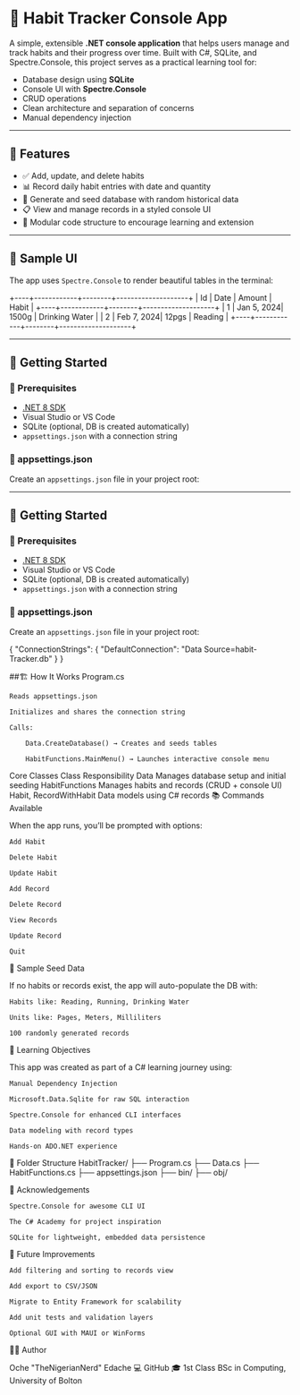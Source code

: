# 🧠 Habit Tracker Console App

A simple, extensible **.NET console application** that helps users manage and track habits and their progress over time. Built with C#, SQLite, and Spectre.Console, this project serves as a practical learning tool for:

- Database design using **SQLite**
- Console UI with **Spectre.Console**
- CRUD operations
- Clean architecture and separation of concerns
- Manual dependency injection

---

## 📁 Features

- ✅ Add, update, and delete habits
- 📊 Record daily habit entries with date and quantity
- 📆 Generate and seed database with random historical data
- 📋 View and manage records in a styled console UI
- 🧪 Modular code structure to encourage learning and extension

---

## 📸 Sample UI

The app uses `Spectre.Console` to render beautiful tables in the terminal:


+----+------------+--------+--------------------+
| Id | Date | Amount | Habit |
+----+------------+--------+--------------------+
| 1 | Jan 5, 2024| 1500g | Drinking Water |
| 2 | Feb 7, 2024| 12pgs | Reading |
+----+------------+--------+--------------------+


---

## 🚀 Getting Started

### 🧰 Prerequisites

- [.NET 8 SDK](https://dotnet.microsoft.com/en-us/download)
- Visual Studio or VS Code
- SQLite (optional, DB is created automatically)
- `appsettings.json` with a connection string

### 🔧 appsettings.json

Create an `appsettings.json` file in your project root:


---

## 🚀 Getting Started

### 🧰 Prerequisites

- [.NET 8 SDK](https://dotnet.microsoft.com/en-us/download)
- Visual Studio or VS Code
- SQLite (optional, DB is created automatically)
- `appsettings.json` with a connection string

### 🔧 appsettings.json

Create an `appsettings.json` file in your project root:

{
  "ConnectionStrings": {
    "DefaultConnection": "Data Source=habit-Tracker.db"
  }
}



##🏗️ How It Works
Program.cs

    Reads appsettings.json

    Initializes and shares the connection string

    Calls:

        Data.CreateDatabase() → Creates and seeds tables

        HabitFunctions.MainMenu() → Launches interactive console menu

Core Classes
Class	Responsibility
Data	Manages database setup and initial seeding
HabitFunctions	Manages habits and records (CRUD + console UI)
Habit, RecordWithHabit	Data models using C# records
📚 Commands Available

When the app runs, you’ll be prompted with options:

    Add Habit

    Delete Habit

    Update Habit

    Add Record

    Delete Record

    View Records

    Update Record

    Quit

🧪 Sample Seed Data

If no habits or records exist, the app will auto-populate the DB with:

    Habits like: Reading, Running, Drinking Water

    Units like: Pages, Meters, Milliliters

    100 randomly generated records

🧠 Learning Objectives

This app was created as part of a C# learning journey using:

    Manual Dependency Injection

    Microsoft.Data.Sqlite for raw SQL interaction

    Spectre.Console for enhanced CLI interfaces

    Data modeling with record types

    Hands-on ADO.NET experience

📁 Folder Structure
HabitTracker/
├── Program.cs
├── Data.cs
├── HabitFunctions.cs
├── appsettings.json
├── bin/
├── obj/

🙌 Acknowledgements

    Spectre.Console for awesome CLI UI

    The C# Academy for project inspiration

    SQLite for lightweight, embedded data persistence

🔄 Future Improvements

    Add filtering and sorting to records view

    Add export to CSV/JSON

    Migrate to Entity Framework for scalability

    Add unit tests and validation layers

    Optional GUI with MAUI or WinForms

🧑‍💻 Author

Oche "TheNigerianNerd" Edache
💻 GitHub
🎓 1st Class BSc in Computing, University of Bolton
